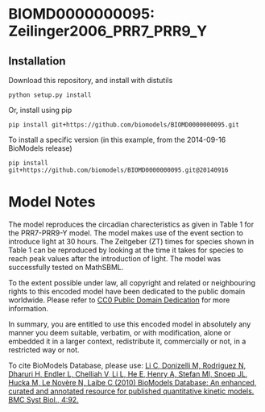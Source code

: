 # BIOMD0000000095: Zeilinger2006_PRR7_PRR9_Y

## Installation

Download this repository, and install with distutils

`python setup.py install`

Or, install using pip

`pip install git+https://github.com/biomodels/BIOMD0000000095.git`

To install a specific version (in this example, from the 2014-09-16 BioModels release)

`pip install git+https://github.com/biomodels/BIOMD0000000095.git@20140916`


# Model Notes


The model reproduces the circadian charecteristics as given in Table 1 for the
PRR7-PRR9-Y model. The model makes use of the event section to introduce light
at 30 hours. The Zeitgeber (ZT) times for species shown in Table 1 can be
reproduced by looking at the time it takes for species to reach peak values
after the introduction of light. The model was successfully tested on
MathSBML.

  

To the extent possible under law, all copyright and related or neighbouring
rights to this encoded model have been dedicated to the public domain
worldwide. Please refer to [CC0 Public Domain
Dedication](http://creativecommons.org/publicdomain/zero/1.0/) for more
information.

In summary, you are entitled to use this encoded model in absolutely any
manner you deem suitable, verbatim, or with modification, alone or embedded it
in a larger context, redistribute it, commercially or not, in a restricted way
or not.

  

To cite BioModels Database, please use: [Li C, Donizelli M, Rodriguez N,
Dharuri H, Endler L, Chelliah V, Li L, He E, Henry A, Stefan MI, Snoep JL,
Hucka M, Le Novère N, Laibe C (2010) BioModels Database: An enhanced, curated
and annotated resource for published quantitative kinetic models. BMC Syst
Biol., 4:92.](http://www.ncbi.nlm.nih.gov/pubmed/20587024)


